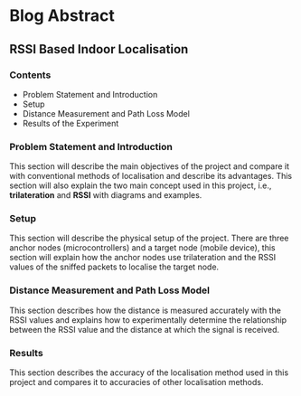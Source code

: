 # Blog Abstract
## RSSI Based Indoor Localisation
### Contents
* Problem Statement and Introduction
* Setup
* Distance Measurement and Path Loss Model
* Results of the Experiment
### Problem Statement and Introduction
This section will describe the main objectives of the project and compare it with conventional methods of localisation and describe its advantages. This section will also explain the two main concept used in this project, i.e., **trilateration** and **RSSI** with diagrams and examples.
### Setup
This section will describe the physical setup of the project. There are three anchor nodes (microcontrollers) and a target node (mobile device), this section will explain how the anchor nodes use trilateration and the RSSI values of the sniffed packets to localise the target node.
### Distance Measurement and Path Loss Model
This section describes how the distance is measured accurately with the RSSI values and explains how to experimentally determine the relationship between the RSSI value and the distance at which the signal is received.
### Results
This section describes the accuracy of the localisation method used in this project and compares it to accuracies of other localisation methods.
